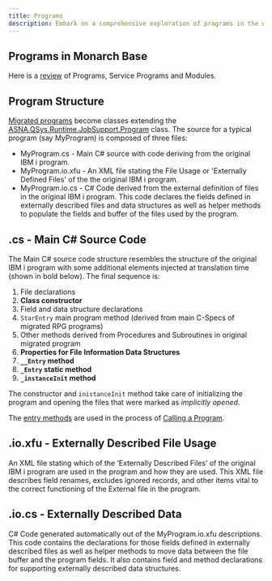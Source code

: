 ```yaml
---
title: Programs
description: Embark on a comprehensive exploration of programs in the world of computing and software development with our in-depth guide. Tailored for developers, IT professionals, and anyone interested in understanding the fundamentals of programs, this resource covers the spectrum from basic concepts to advanced programming techniques. Discover the various types of programs, their roles in modern computing, how they are developed, and best practices for managing them effectively. Whether you're looking to deepen your programming knowledge or get a broad overview of the subject, this guide provides valuable insights into the lifecycle of programs, including design, development, testing, and deployment.
---
```


## Programs in Monarch Base

Here is a [review](/concepts/architecture/monarch-programs.html) of Programs, Service Programs and Modules.

## Program Structure

[Migrated programs](/concepts/architecture/monarch-programs.html) become classes extending the [ASNA.QSys.Runtime.JobSupport.Program](/reference/runtime/qsys-runtime-job-support/program.html) class. The source for a typical program (say MyProgram) is composed of three files:
 * MyProgram.cs - Main C# source with code deriving from the original IBM i program. 
 * MyProgram.io.xfu - An XML file stating the File Usage or 'Externally Defined Files' of the the original IBM i program.
 * MyProgram.io.cs - C# Code derived from the external definition of files in the original IBM i program. This code declares the fields defined in externally described files and data structures as well as helper methods to populate the fields and buffer of the files used by the program. 

## .cs - Main C# Source Code
The Main C# source code structure resembles the structure of the original IBM i program with some additional elements injected at translation time (shown in bold below). The final sequence is:
 1. File declarations
 2. **Class constructor**
 3. Field and data structure declarations
 4. ```StarEntry``` main program method (derived from main C-Specs of migrated RPG programs)
 5. Other methods derived from Procedures and Subroutines in original migrated program
 6. **Properties for File Information Data Structures**
 7. **```__Entry``` method**
 8. **```_Entry``` static method**
 9. **```_instanceInit``` method**

 The constructor and ```inistanceInit``` method take care of initializing the program and opening the files that were marked as _implicitly opened_.

 The [entry methods](program-entry.html) are used in the process of [Calling a Program](call-program.html).


## .io.xfu - Externally Described File Usage
An XML file stating which of the ‘Externally Described Files’ of the original IBM i program are used in the program and how they are used. This XML file describes field renames, excludes ignored records, and other items vital to the correct functioning of the External file in the program.

## .io.cs - Externally Described Data
C# Code generated automatically out of the MyProgram.io.xfu descriptions. This code contains the declarations for those fields defined in externally described files as well as helper methods to move data between the file buffer and the program fields. It also contains field and method declarations for supporting externally described data structures.


